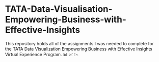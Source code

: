 # TATA-Data-Visualisation-Empowering-Business-with-Effective-Insights
 This repository holds all of the assignments I was needed to complete for the TATA Data Visualization Empowering Business with Effective Insights Virtual Experience Program. 📊 📈 📉
